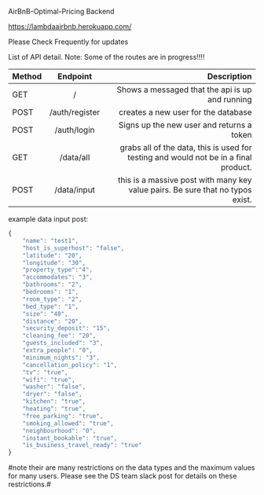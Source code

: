 AirBnB-Optimal-Pricing Backend

https://lambdaairbnb.herokuapp.com/

Please Check Frequently for updates

List of API detail. Note: Some of the routes are in progress!!!!

| Method        | Endpoint      | Description  |
| ------------- |:-------------:| -----:|
| GET      | /   | Shows a messaged that the api is up and running |
| POST     | /auth/register      |  creates a new user for the database  |
| POST | /auth/login      |   Signs up the new user and returns a token |
| GET | /data/all | grabs all of the data, this is used for testing and would not be in a final product. |
|POST | /data/input | this is a massive post with many key value pairs. Be sure that no typos exist.


example data input post: 

```javascript
{
	"name": "test1",
	"host_is_superhost": "false",
	"latitude": "20",
	"longitude": "30",
	"property_type":"4",
	"accommodates": "3",
	"bathrooms": "2",
	"bedrooms": "1",
	"room_type": "2",
	"bed_type": "1",
	"size": "40",
	"distance": "20",
	"security_deposit": "15",
	"cleaning_fee": "20",
	"guests_included": "3",
	"extra_people": "0",
	"minimum_nights": "3",
	"cancellation_policy": "1",
	"tv": "true",
	"wifi": "true",
	"washer": "false",
	"dryer": "false",
	"kitchen": "true",
	"heating": "true",
	"free_parking": "true",
	"smoking_allowed": "true",
	"neighbourhood": "0",
	"instant_bookable": "true",
	"is_business_travel_ready": "true"
}
```

#note their are many restrictions on the data types and the maximum values for many users. Please see the DS team slack post for details on these restrictions.#
